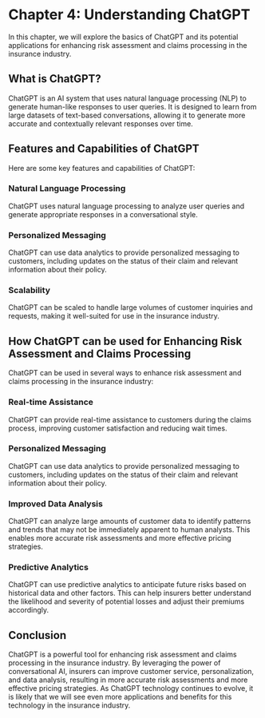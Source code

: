 Chapter 4: Understanding ChatGPT
================================

In this chapter, we will explore the basics of ChatGPT and its potential applications for enhancing risk assessment and claims processing in the insurance industry.

What is ChatGPT?
----------------

ChatGPT is an AI system that uses natural language processing (NLP) to generate human-like responses to user queries. It is designed to learn from large datasets of text-based conversations, allowing it to generate more accurate and contextually relevant responses over time.

Features and Capabilities of ChatGPT
------------------------------------

Here are some key features and capabilities of ChatGPT:

### Natural Language Processing

ChatGPT uses natural language processing to analyze user queries and generate appropriate responses in a conversational style.

### Personalized Messaging

ChatGPT can use data analytics to provide personalized messaging to customers, including updates on the status of their claim and relevant information about their policy.

### Scalability

ChatGPT can be scaled to handle large volumes of customer inquiries and requests, making it well-suited for use in the insurance industry.

How ChatGPT can be used for Enhancing Risk Assessment and Claims Processing
---------------------------------------------------------------------------

ChatGPT can be used in several ways to enhance risk assessment and claims processing in the insurance industry:

### Real-time Assistance

ChatGPT can provide real-time assistance to customers during the claims process, improving customer satisfaction and reducing wait times.

### Personalized Messaging

ChatGPT can use data analytics to provide personalized messaging to customers, including updates on the status of their claim and relevant information about their policy.

### Improved Data Analysis

ChatGPT can analyze large amounts of customer data to identify patterns and trends that may not be immediately apparent to human analysts. This enables more accurate risk assessments and more effective pricing strategies.

### Predictive Analytics

ChatGPT can use predictive analytics to anticipate future risks based on historical data and other factors. This can help insurers better understand the likelihood and severity of potential losses and adjust their premiums accordingly.

Conclusion
----------

ChatGPT is a powerful tool for enhancing risk assessment and claims processing in the insurance industry. By leveraging the power of conversational AI, insurers can improve customer service, personalization, and data analysis, resulting in more accurate risk assessments and more effective pricing strategies. As ChatGPT technology continues to evolve, it is likely that we will see even more applications and benefits for this technology in the insurance industry.
